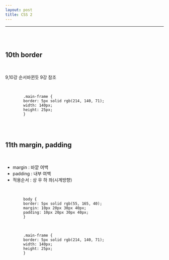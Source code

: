 ```yaml
---
layout: post
title: CSS 2
---
```


---

<br><br>

## 10th border

<br>

9,10강 순서바뀐듯 9강 참조

<br>

            .main-frame {
            border: 5px solid rgb(214, 140, 71);
            width: 140px;
            height: 25px;
            }

<br><br>

## 11th margin, padding

<br>

- margin : 바깥 여백 <br>
- padding : 내부 여백 <br>
- 적용순서 : 상 우 하 좌(시계방향)

<br>

            body {
            border: 5px solid rgb(55, 165, 40);
            margin: 10px 20px 30px 40px;
            padding: 10px 20px 30px 40px;
            }

<br>

            .main-frame {
            border: 5px solid rgb(214, 140, 71);
            width: 140px;
            height: 25px;
            }
